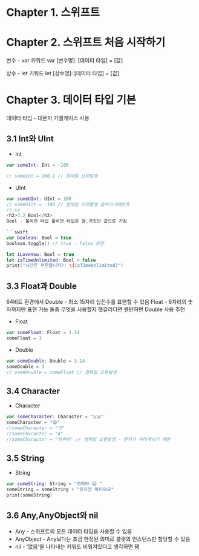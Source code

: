 
<h1>Chapter 1. 스위프트</h1>

<h1>Chapter 2. 스위프트 처음 시작하기</h1>

변수 - var 키워드
var [변수명]: [데이터 타입] = [값]

상수 - let 키워드
let [상수명]: [데이터 타입] = [값]

<h1>Chapter 3. 데이터 타입 기본</h1>

데이터 타입 - 대문자 카멜케이스 사용
<h2>3.1 Int와 UInt</h2>

* Int

```swift
var someInt: Int = -100

// someInt = 100.1 // 컴파일 오류발생
```


* UInt

```swift
var someUInt: UInt = 100
// someUInt = -100 // 컴파일 오류발생 음수이기때문에
// so
<h2>3.2 Bool</h2>
Bool - 불리언 타입 불리언 타입은 참,거짓만 값으로 가짐

```swift
var boolean: Bool = true
boolean.toggle() // true - false 반전
```

```swift
let iLoveYou: Bool = true
let isTimeUnlimited: Bool = false
print("시간은 무한합니까?: \(isTimeUnlimited)")
```

<h2>3.3 Float과 Double</h2>

64비트 환경에서 Double - 최소 15자리 십진수를 표현할 수 있음
            Float - 6자리의 숫자까지만 표현 가능
둘중 무엇을 사용할지 헷갈리다면 웬만하면 Double 사용 추천



* Float

```swift
var someFloat: Float = 3.14
someFloat = 3
```


* Double

```swift
var someDouble: Double = 3.14
someDouble = 3
// someDouble = someFloat // 컴파일 오류발생
```
<h2>3.4 Character</h2>
            
* Character 

```swift
var someCharacter: Character = "🇰🇷"
someCharacter = "😄"
//someCharacter = "가"
//someCharacter = "A"
//someCharacter = "하하하" // 컴파일 오류발생 - 문자가 여러개이기 때문
```

<h2>3.5 String</h2>

* String 

```swift
var someString: String = "하하하 😄 "
someString = someString + "웃으면 복이와요"
print(someString)
```
<h2>3.6 Any,AnyObject와 nil</h2>

* Any - 스위프트의 모든 데이터 타입을 사용할 수 있음
* AnyObject - Any보다는 조금 한정된 의미로 클랫의 인스턴스만 할당할 수 있음
* nil - '없음'을 나타내는 키워드 비워져있다고 생각하면 됌


